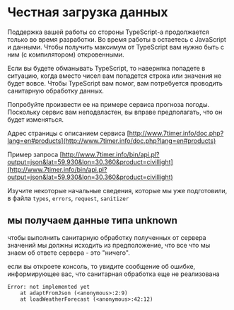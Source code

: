 # Честная загрузка данных

Поддержка вашей работы со стороны TypeScript-а продолжается только во время разработки. Во время работы в остаетесь с JavaScript и данными. Чтобы получить максимум от TypeScript вам нужно быть с ним (с компилятором) откровенными.

Если вы будете обманывать TypeScript, то наверняка попадете в ситуацию, когда вместо чисел вам попадется строка или значения не будет вовсе. Чтобы TypeScript вам помог, вам потребуется проводить санитарную обработку данных.

Попробуйте произвести ее на примере сервиса прогноза погоды. Поскольку сервис вам неподвластен, вы вправе предполагать, что он будет изменяться.

Адрес страницы с описанием сервиса [http://www.7timer.info/doc.php?lang=en#products](http://www.7timer.info/doc.php?lang=en#products)

Пример запроса
[http://www.7timer.info/bin/api.pl?output=json&lat=59.930&lon=30.360&product=civillight](http://www.7timer.info/bin/api.pl?output=json&lat=59.930&lon=30.360&product=civillight)

Изучите некоторые начальные сведения, которые мы уже подготовили, в файла `types`, `errors`, `request`, `sanitizer`

## мы получаем данные типа unknown

чтобы выполнить санитарную обработку полученных от сервера значений мы должны исходить из предположение, что все что мы знаем об ответе сервера - это "ничего".

если вы откроете консоль, то увидите сообщение об ошибке, информирующее вас, что санитарная обработка еще не реализована

```terminal
Error: not implemented yet
    at adaptFromJson (<anonymous>:2:9)
    at loadWeatherForecast (<anonymous>:42:12)
```
